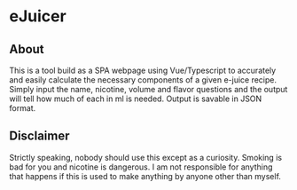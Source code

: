 # eJuicer

## About

This is a tool build as a SPA webpage using Vue/Typescript to accurately and easily calculate the necessary components of a given e-juice recipe. Simply input the name, nicotine, volume and flavor questions and the output will tell how much of each in ml is needed. Output is savable in JSON format.  

## Disclaimer

Strictly speaking, nobody should use this except as a curiosity. Smoking is bad for you and nicotine is dangerous. I am not responsible for anything that happens if this is used to make anything by anyone other than myself.